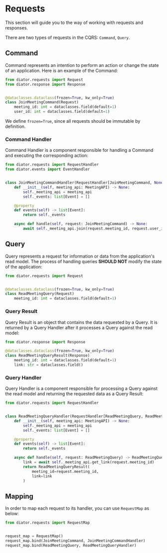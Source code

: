 # Requests

This section will guide you to the way of working with requests and responses.

There are two types of requests in the CQRS: `Command`, `Query`.

## Command

Command represents an intention to perform an action or change the state of an application. Here is an example of the Command:

```python
from diator.requests import Request
from diator.response import Response


@dataclasses.dataclass(frozen=True, kw_only=True)
class JoinMeetingCommand(Request)
    meeting_id: int = dataclasses.field(default=1)
    user_id: int = dataclasses.field(default=1)
```

We define `frozen=True`, since all requests should be immutable by definition.

### Command Handler

Command Handler is a component responsible for handling a Command and executing the corresponding action:

```python
from diator.requests import RequestHandler
from diator.events import EventHandler


class JoinMeetingCommandHandler(RequestHandler[JoinMeetingCommand, None]):
    def __init__(self, meeting_api: MeetingAPI) -> None:
        self._meeting_api = meeting_api
        self._events: list[Event] = []

    @property
    def events(self) -> list[Event]:
        return self._events

    async def handle(self, request: JoinMeetingCommand) -> None:
        await self._meeting_api.join(request.meeting_id, request.user_id)
```

## Query

Query represents a request for information or data from the application's read model. The process of handling queries **SHOULD NOT** modify the state of the application:

```python
from diator.requests import Request


@dataclasses.dataclass(frozen=True, kw_only=True)
class ReadMeetingQuery(Request)
    meeting_id: int = dataclasses.field(default=1)
```

### Query Result

Query Result is an object that contains the data requested by a Query. It is returned by a Query Handler after it processes a Query against the read model:

```python
from diator.response import Response

@dataclasses.dataclass(frozen=True, kw_only=True)
class ReadMeetingQueryResult(Response)
    meeting_id: int = dataclasses.field(default=1)
    link: str = dataclasses.field()
```

### Query Handler

Query Handler is a component responsible for processing a Query against the read model and returning the requested data as a Query Result:

```python
from diator.requests import RequestHandler


class ReadMeetingQueryHandler(RequestHandler[ReadMeetingQuery, ReadMeetingQueryResult]):
    def __init__(self, meeting_api: MeetingAPI) -> None:
        self._meeting_api = meeting_api
        self._events: list[Event] = []

    @property
    def events(self) -> list[Event]:
        return self._events

    async def handle(self, request: ReadMeetingQuery) -> ReadMeetingQueryResult:
        link = await self._meeting_api.get_link(request.meeting_id)
        return ReadMeetingQueryResult(
            meeting_id=request.meeting_id,
            link=link
        )
```

## Mapping

In order to map each request to its handler, you can use `RequestMap` as below:

```python
from diator.requests import RequestMap


request_map = RequestMap()
request_map.bind(JoinMeetingCommand, JoinMeetingCommandHandler)
request_map.bind(ReadMeetingQuery, ReadMeetingQueryHandler)

```


